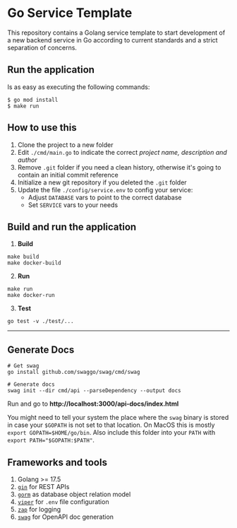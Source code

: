 # Go Service Template

This repository contains a Golang service template
to start development of a new backend service in Go according to current standards
and a strict separation of concerns.

## Run the application

Is as easy as executing the following commands:

```shell script
$ go mod install
$ make run
```

## How to use this

1. Clone the project to a new folder
2. Edit `./cmd/main.go` to indicate the correct *project name, description and author*
3. Remove `.git` folder if you need a clean history, otherwise it's going to contain an initial commit reference
4. Initialize a new git repository if you deleted the `.git` folder
5. Update the file `./config/service.env` to config your service:
    - Adjust `DATABASE` vars to point to the correct database
    - Set `SERVICE` vars to your needs

## Build and run the application

1. **Build**

```shell script
make build
make docker-build
```

2. **Run**

```shell script
make run
make docker-run
```

3. **Test**

```shell script
go test -v ./test/...
```

_______

## Generate Docs

```shell script
# Get swag
go install github.com/swaggo/swag/cmd/swag

# Generate docs
swag init --dir cmd/api --parseDependency --output docs
```
Run and go to **http://localhost:3000/api-docs/index.html**

You might need to tell your system the place where the `swag` binary is
stored in case your `$GOPATH` is not set to that location. On MacOS this
is mostly `export GOPATH=$HOME/go/bin`. Also include this folder into your
`PATH` with `export PATH="$GOPATH:$PATH"`. 

## Frameworks and tools

1. Golang >= 17.5
2. [`gin`](https://github.com/gin-gonic/gin) for REST APIs
3. [`gorm`](https://gorm.io) as database object relation model
4. [`viper`](https://github.com/spf13/viper) for `.env` file configuration
5. [`zap`](https://github.com/uber-go/zap) for logging
6. [`swag`](https://github.com/swaggo/swag) for OpenAPI doc generation 
